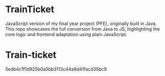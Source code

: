 
# TrainTicket
JavaScript version of my final year project (PFE), originally built in Java. This repo showcases the full conversion from Java to JS, highlighting the core logic and frontend adaptation using plain JavaScript.

# Train-ticket
 5edb4c1f1d925b0a5bb3113c44a9d41facd35bc9
